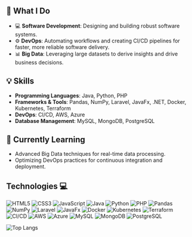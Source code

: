 ## 🚀 What I Do
- 💻 **Software Development**: Designing and building robust software systems.
- ⚙️ **DevOps**: Automating workflows and creating CI/CD pipelines for faster, more reliable software delivery.
- 📊 **Big Data**: Leveraging large datasets to derive insights and drive business decisions.

## 💡 Skills
- **Programming Languages**: Java, Python, PHP
- **Frameworks & Tools**: Pandas, NumPy, Laravel, JavaFx, .NET, Docker, Kubernetes, Terraform
- **DevOps**: CI/CD, AWS, Azure
- **Database Management**: MySQL, MongoDB, PostgreSQL

## 🌱 Currently Learning
- Advanced Big Data techniques for real-time data processing.
- Optimizing DevOps practices for continuous integration and deployment.
## Technologies 💻
![HTML5](https://img.shields.io/badge/html5-%23E34F26.svg?style=for-the-badge&logo=html5&logoColor=white)
![CSS3](https://img.shields.io/badge/css3-%231572B6.svg?style=for-the-badge&logo=css3&logoColor=white)
![JavaScript](https://img.shields.io/badge/javascript-%23323330.svg?style=for-the-badge&logo=javascript&logoColor=%23F7DF1E)
![Java](https://img.shields.io/badge/java-%23ED8B00.svg?style=for-the-badge&logo=openjdk&logoColor=white)
![Python](https://img.shields.io/badge/python-3670A0?style=for-the-badge&logo=python&logoColor=ffdd54)
![PHP](https://img.shields.io/badge/php-%23778C5A.svg?style=for-the-badge&logo=php&logoColor=white)
![Pandas](https://img.shields.io/badge/pandas-%23150458.svg?style=for-the-badge&logo=pandas&logoColor=white)
![NumPy](https://img.shields.io/badge/numpy-%23013243.svg?style=for-the-badge&logo=numpy&logoColor=white)
![Laravel](https://img.shields.io/badge/laravel-%23FF2D20.svg?style=for-the-badge&logo=laravel&logoColor=white)
![JavaFx](https://img.shields.io/badge/javafx-%23FF1F1F.svg?style=for-the-badge&logo=java&logoColor=white)
![Docker](https://img.shields.io/badge/docker-%232496ED.svg?style=for-the-badge&logo=docker&logoColor=white)
![Kubernetes](https://img.shields.io/badge/kubernetes-%23326CE5.svg?style=for-the-badge&logo=kubernetes&logoColor=white)
![Terraform](https://img.shields.io/badge/terraform-%233CCF29.svg?style=for-the-badge&logo=terraform&logoColor=white)
![CI/CD](https://img.shields.io/badge/ci%2Fcd-%23000.svg?style=for-the-badge&logo=jenkins&logoColor=white)
![AWS](https://img.shields.io/badge/aws-%23FF9900.svg?style=for-the-badge&logo=amazonaws&logoColor=white)
![Azure](https://img.shields.io/badge/azure-%230072C6.svg?style=for-the-badge&logo=microsoftazure&logoColor=white)
![MySQL](https://img.shields.io/badge/mysql-%2300f.svg?style=for-the-badge&logo=mysql&logoColor=white)
![MongoDB](https://img.shields.io/badge/mongodb-%2347A248.svg?style=for-the-badge&logo=mongodb&logoColor=white)
![PostgreSQL](https://img.shields.io/badge/postgresql-%23316192.svg?style=for-the-badge&logo=postgresql&logoColor=white)

![Top Langs](https://github-readme-stats.vercel.app/api/top-langs/?username=pablodaniels27&layout=compact)

